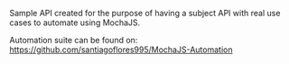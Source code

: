 Sample API created for the purpose of having a subject API with real use cases to automate using MochaJS. 

Automation suite can be found on:
    https://github.com/santiagoflores995/MochaJS-Automation